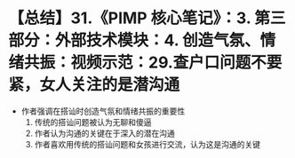 # 【总结】31.《PIMP 核心笔记》：3. 第三部分：外部技术模块：4. 创造气氛、情绪共振：视频示范：29.查户口问题不要紧，女人关注的是潜沟通

-   作者强调在搭讪时创造气氛和情绪共振的重要性
    1.  传统的搭讪问题被认为无聊和傻逼
    2.  作者认为沟通的关键在于深入的潜在沟通
    3.  作者喜欢用传统的搭讪问题和女孩进行交流，认为这是沟通的关键